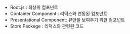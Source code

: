 
- Root.js : 최상위 컴포넌트    
- Container Component : 리덕스와 연동된 컴포넌트   
- Presentational Component: 뷰만을 보여주기 위한 컴포넌트   
- Store Packege : 리덕스와 관련된 코드
 